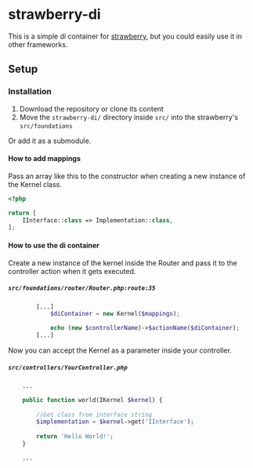 # strawberry-di

This is a simple di container for [strawberry](https://github.com/elderguardian/strawberry), but you could easily use it in other frameworks.

## Setup

### Installation

1. Download the repository or clone its content
2. Move the `strawberry-di/` directory inside `src/` into the strawberry's `src/foundations`

Or add it as a submodule.

#### How to add mappings

Pass an array like this to the constructor when creating a new instance of the Kernel class.

```php
<?php

return [
    IInterface::class => Implementation::class,
];
```

#### How to use the di container

Create a new instance of the kernel inside the Router and pass it to the controller action when it gets executed.

##### **`src/foundations/router/Router.php:route:35`**

```php
        [...]
            $diContainer = new Kernel($mappings);

            echo (new $controllerName)->$actionName($diContainer);
        [...]
```

Now you can accept the Kernel as a parameter inside your controller.

##### **`src/controllers/YourController.php`**

```php
    ...

    public function world(IKernel $kernel) {
   
        //Get class from interface string
        $implementation = $kernel->get('IInterface');
    
        return 'Hello World!';
    }

    ...
```
